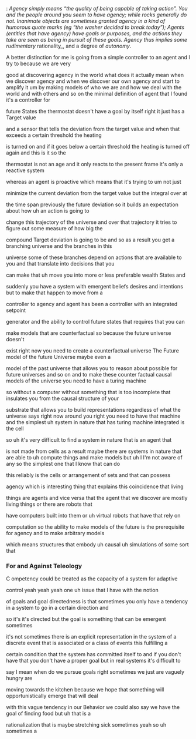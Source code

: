 : _Agency _simply means “the quality of being capable of taking action”. You and the people around you seem to have agency; while rocks generally do not. Inanimate objects are sometimes granted agency in a kind of humorous quote marks (eg “the washer decided to break today”); Agents _(entities that have agency) have_ goals _or_ purposes_, and the actions they take are seen as being in pursuit of these goals. Agency thus implies some rudimentary_ rationality_, and a degree of _autonomy_.


A better distinction for me is going from a simple controller to an agent and I try to because we are very

good at discovering agency in the world what does it actually mean when we discover agency and when we discover our own agency and start to amplify it um by making models of who we are and how we deal with the world and with others and so on the minimal definition of agent that I found it's a controller for

future States the thermostat doesn't have a goal by itself right it just has a Target value

and a sensor that tells the deviation from the target value and when that exceeds a certain threshold the heating

is turned on and if it goes below a certain threshold the heating is turned off again and this is it so the

thermostat is not an age and it only reacts to the present frame it's only a reactive system

whereas an agent is proactive which means that it's trying to um not just

minimize the current deviation from the target value but the integral over at

the time span previously the future deviation so it builds an expectation about how uh an action is going to

change this trajectory of the universe and over that trajectory it tries to figure out some measure of how big the

compound Target deviation is going to be and so as a result you get a branching universe and the branches in this

universe some of these branches depend on actions that are available to you and that translate into decisions that you

can make that uh move you into more or less preferable wealth States and

suddenly you have a system with emergent beliefs desires and intentions but to make that happen to move from a

controller to agency and agent has been a controller with an integrated setpoint

generator and the ability to control future states that requires that you can

make models that are counterfactual so because the future universe doesn't

exist right now you need to create a counterfactual universe The Future model of the future Universe maybe even a

model of the past universe that allows you to reason about possible for future universes and so on and to make these
counter factual causal models of the universe you need to have a turing machine

so without a computer without something that is too incomplete that insulates you from the causal structure of your

substrate that allows you to build representations regardless of what the universe says right now around you right
you need to have that machine and the simplest uh system in nature that has turing machine integrated is the cell

so uh it's very difficult to find a system in nature that is an agent that

is not made from cells as a result maybe there are systems in nature that are able to uh compute things and make
models but uh I I'm not aware of any so the simplest one that I know that can do

this reliably is the cells or arrangement of sets and that can possess

agency which is interesting thing that explains this coincidence that living

things are agents and vice versa that the agent that we discover are mostly living things or there are robots that


have computers built into them or uh virtual robots that have that rely on

computation so the ability to make models of the future is the prerequisite for agency and to make arbitrary models

which means structures that embody uh causal uh simulations of some sort that


### For and Against Teleology 
C ompetency could be treated as the capacity of a system for adaptive

control yeah yeah yeah one uh issue that I have with the notion

of goals and goal directedness is that sometimes you only have a tendency in a system to go in a certain direction and

so it's it's directed but the goal is something that can be emergent sometimes

it's not sometimes there is an explicit representation in the system of a discrete event that is associated or a class of events this fulfilling a

certain condition that the system has committed itself to and if you don't have that you don't have a proper goal but in real systems it's difficult to

say I mean when do we pursue goals right sometimes we just are vaguely hungry are

moving towards the kitchen because we hope that something will opportunistically emerge that will deal

with this vague tendency in our Behavior we could also say we have the goal of finding food but uh that is a

rationalization that is maybe stretching sick sometimes yeah so uh sometimes a